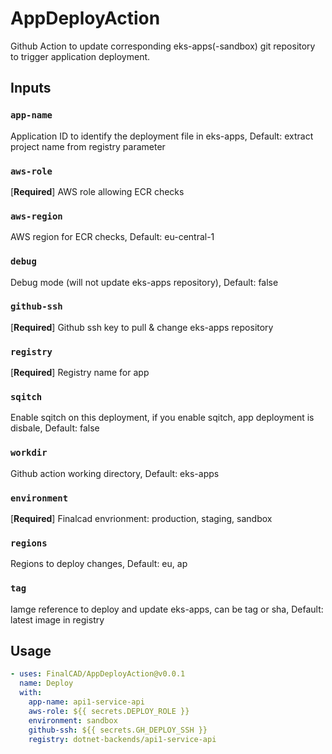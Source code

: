
# AppDeployAction

Github Action to update corresponding eks-apps(-sandbox) git repository to trigger application deployment.

## Inputs
### `app-name`
Application ID to identify the deployment file in eks-apps, Default: extract project name from registry parameter

### `aws-role`
[**Required**] AWS role allowing ECR checks

### `aws-region`
AWS region for ECR checks, Default: eu-central-1

### `debug`
Debug mode (will not update eks-apps repository), Default: false

### `github-ssh`
[**Required**] Github ssh key to pull & change eks-apps repository

### `registry`
[**Required**] Registry name for app

### `sqitch`
Enable sqitch on this deployment, if you enable sqitch, app deployment is disbale, Default: false

### `workdir`
Github action working directory, Default: eks-apps

### `environment`
[**Required**] Finalcad envrionment: production, staging, sandbox

### `regions`
Regions to deploy changes, Default: eu, ap

### `tag`
Iamge reference to deploy and update eks-apps, can be tag or sha, Default: latest image in registry

## Usage

```yaml
- uses: FinalCAD/AppDeployAction@v0.0.1
  name: Deploy
  with:
    app-name: api1-service-api
    aws-role: ${{ secrets.DEPLOY_ROLE }}
    environment: sandbox
    github-ssh: ${{ secrets.GH_DEPLOY_SSH }}
    registry: dotnet-backends/api1-service-api
```

